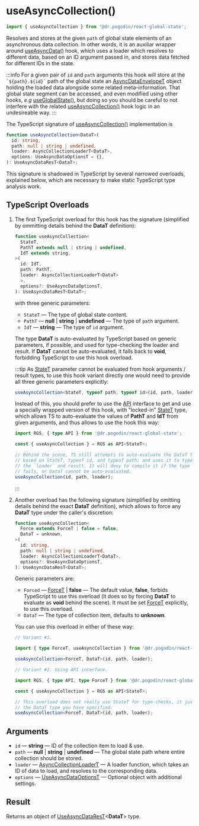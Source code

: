 # useAsyncCollection()
```jsx
import { useAsyncCollection } from '@dr.pogodin/react-global-state';
```
Resolves and stores at the given `path` of global state elements of
an asynchronous data collection. In other words, it is an auxiliar wrapper
around [useAsyncData()] hook, which uses a loader which resolves to different
data, based on an ID argument passed in, and stores data fetched for different
IDs in the state.

:::info
For a given pair of `id` and `path` arguments this hook will store at
the `` `${path}.${id}` `` path of the global state an [AsyncDataEnvelopeT] object
holding the loaded data alongside some related meta-information. That global
state segment can be accessed, and even modified using other hooks,
_e.g_ [useGlobalState()], but doing so you should be careful to not interfere
with the related [useAsyncCollection()] hook logic in an undesireable way.
:::

The TypeScript signature of [useAsyncCollection()] implementation is
```ts
function useAsyncCollection<DataT>(
  id: string,
  path: null | string | undefined,
  loader: AsyncCollectionLoaderT<DataT>,
  options: UseAsyncDataOptionsT = {},
): UseAsyncDataResT<DataT>;
```
This signature is shadowed in TypeScript by several narrowed overloads,
explained below, which are necessary to make static TypeScript type analysis
work.

## TypeScript Overloads
[StateT]: #state-type
1.  The first TypeScript overload for this hook has the signature (simplified
    by ommitting details behind the **DataT** definition):
    ```ts
    function useAsyncCollection<
      StateT,
      PathT extends null | string | undefined,
      IdT extends string,
    >(
      id: IdT,
      path: PathT,
      loader: AsyncCollectionLoaderT<DataT>
      >,
      options?: UseAsyncDataOptionsT,
    ): UseAsyncDataResT<DataT>;
    ```
    with three generic parameters:
      - `StateT` <a id="state-type" /> &mdash; The type of global state content.
      - `PathT` &mdash; **null** | **string** | **undefined** &mdash;
        The type of `path` argument.
      - `IdT` &mdash; **string** &mdash; The type of `id` argument.

    The type **DataT** is auto-evaluated by TypeScript based on generic
    parameters, if possible, and used for type-checking the loader and result.
    If **DataT** cannot be auto-evaluated, it falls back to **void**, forbidding
    TypeScript to use this hook overload.

    :::tip
    As [StateT] parameter cannot be evaluated from hook arguments / result types,
    to use this hook variant directly one would need to provide all three generic
    parameters explicitly:
    ```ts
    useAsyncCollection<StateT, typeof path, typeof id>(id, path, loader);
    ```
    Instead of this, you should prefer to use the [API] interface
    to get and use a specially wrapped version of this hook, with
    "locked-in" [StateT] type, which allows TS to auto-evaluate the values of
    **PathT** and **IdT** from given arguments, and thus allows to use the hook
    this way:
    ```ts
    import RGS, { type API } from '@dr.pogodin/react-global-state';

    const { useAsyncCollection } = RGS as API<StateT>;

    // Behind the scene, TS still attempts to auto-evaluate the DataT type
    // based on StateT, typeof id, and typeof path; and uses it to type check
    // the `loader` and result. It will deny to compile it if the type check
    // fails, or DataT cannot be auto-evaluated.
    useAsyncCollection(id, path, loader);
    ```
    :::

2.  Another overload has the following signature (simplified by omitting
    details behind the exact **DataT** definition), which allows to force any
    **DataT** type under the caller's discretion:
    ```ts
    function useAsyncCollection<
      Force extends ForceT | false = false,
      DataT = unknown,
    >(
      id: string,
      path: null | string | undefined,
      loader: AsyncCollectionLoaderT<DataT>,
      options?: UseAsyncDataOptionsT,
    ): UseAsyncDataResT<DataT>;
    ```
    Generic parameters are:
    - `Forced` &mdash; [ForceT] | **false** &mdash; The default value, **false**,
      forbids TypeScript to use this overload (it does so by forcing **DataT**
      to evaluate as **void** behind the scene). It must be set [ForceT] explicitly,
      to use this overload.
    - `DataT` &mdash; The type of collection item, defaults to **unknown**.

    You can use this overload in either of these way:
    ```ts
    // Variant #1.

    import { type ForceT, useAsyncCollection } from '@dr.pogodin/react-global-state';

    useAsyncCollection<ForceT, DataT>(id, path, loader);

    // Variant #2. Using API interface.

    import RGS, { type API, type ForceT } from '@dr.pogodin/react-global-state';

    const { useAsyncCollection } = RGS as API<StateT>;

    // This overload does not really use StateT for type-checks, it just assumes
    // the DataT type you have specified.
    useAsyncCollection<ForceT, DataT>(id, path, loader);
    ```

## Arguments
- `id` &mdash; **string** &mdash; ID of the collection item to load & use.
- `path` &mdash; **null** | **string** | **undefined** &mdash; The global state path
  where entire collection should be stored.
- `loader` &mdash; [AsyncCollectionLoaderT] &mdash; A loader function, which takes an
  ID of data to load, and resolves to the corresponding data.
- `options` &mdash; [UseAsyncDataOptionsT] &mdash; Optional object with additional settings.

## Result
Returns an object of [UseAsyncDataResT]&lt;**DataT**&gt; type.

[API]: /docs/api/types/api
[AsyncCollectionLoaderT]: /docs/api/types/async-collection-loader
[AsyncDataEnvelopeT]: /docs/api/types/async-data-envelope
[ForceT]: /docs/api/types/force
[UseAsyncDataOptionsT]: /docs/api/types/use-async-data-options
[useAsyncCollection()]: /docs/api/hooks/useasynccollection
[useAsyncData()]: /docs/api/hooks/useasyncdata
[UseAsyncDataResT]: /docs/api/types/use-async-data-res
[useGlobalState()]: /docs/api/hooks/useglobalstate
